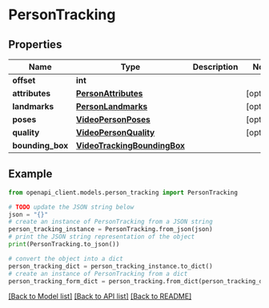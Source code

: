 # PersonTracking


## Properties

Name | Type | Description | Notes
------------ | ------------- | ------------- | -------------
**offset** | **int** |  | 
**attributes** | [**PersonAttributes**](PersonAttributes.md) |  | [optional] 
**landmarks** | [**PersonLandmarks**](PersonLandmarks.md) |  | [optional] 
**poses** | [**VideoPersonPoses**](VideoPersonPoses.md) |  | [optional] 
**quality** | [**VideoPersonQuality**](VideoPersonQuality.md) |  | [optional] 
**bounding_box** | [**VideoTrackingBoundingBox**](VideoTrackingBoundingBox.md) |  | 

## Example

```python
from openapi_client.models.person_tracking import PersonTracking

# TODO update the JSON string below
json = "{}"
# create an instance of PersonTracking from a JSON string
person_tracking_instance = PersonTracking.from_json(json)
# print the JSON string representation of the object
print(PersonTracking.to_json())

# convert the object into a dict
person_tracking_dict = person_tracking_instance.to_dict()
# create an instance of PersonTracking from a dict
person_tracking_form_dict = person_tracking.from_dict(person_tracking_dict)
```
[[Back to Model list]](../README.md#documentation-for-models) [[Back to API list]](../README.md#documentation-for-api-endpoints) [[Back to README]](../README.md)


